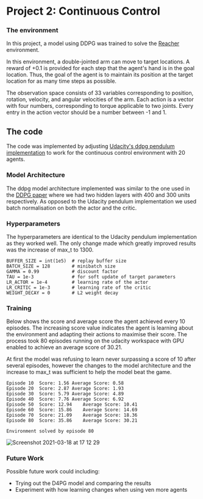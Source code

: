 [//]: # (Image References)


# Project 2: Continuous Control
### The environment

In this project, a model using DDPG was trained to solve the [Reacher](https://github.com/Unity-Technologies/ml-agents/blob/master/docs/Learning-Environment-Examples.md#reacher) environment.

In this environment, a double-jointed arm can move to target locations. A reward of +0.1 is provided for each step that the agent's hand is in the goal location. Thus, the goal of the agent is to maintain its position at the target location for as many time steps as possible.

The observation space consists of 33 variables corresponding to position, rotation, velocity, and angular velocities of the arm. Each action is a vector with four numbers, corresponding to torque applicable to two joints. Every entry in the action vector should be a number between -1 and 1.

## The code

The code was implemented by adjusting [Udacity's ddpg pendulum implementation](https://github.com/udacity/deep-reinforcement-learning/tree/master/ddpg-pendulum) to work for the continuous control environment with 20 agents.

### Model Architecture

The ddpg model architecture implemented was similar to the one used in the [DDPG paper](https://arxiv.org/pdf/1509.02971.pdf) where we had two hidden layers with 400 and 300 units respectively. As opposed to the Udacity pendulum implementation we used batch normalisation on both the actor and the critic. 

### Hyperparameters

The hyperparameters are identical to the Udacity pendulum implementation as they worked well. The only change made which greatly improved results was the increase of max_t to 1300.

```
BUFFER_SIZE = int(1e5)  # replay buffer size
BATCH_SIZE = 128        # minibatch size
GAMMA = 0.99            # discount factor
TAU = 1e-3              # for soft update of target parameters
LR_ACTOR = 1e-4         # learning rate of the actor 
LR_CRITIC = 1e-3        # learning rate of the critic
WEIGHT_DECAY = 0        # L2 weight decay
```

### Training

Below shows the score and average score the agent achieved every 10 episodes. The increasing score value indicates the agent is learning about the environment and adapting their actions to maximise their score. The process took 80 episodes running on the udacity workspace with GPU enabled to achieve an average score of 30.21.

At first the model was refusing to learn never surpassing a score of 10 after several episodes, however the changes to the model architecture and the increase to max_t was sufficient to help the model beat the game.

```
Episode 10	Score: 1.56	Average Score: 0.58
Episode 20	Score: 2.87	Average Score: 1.93
Episode 30	Score: 5.79	Average Score: 4.89
Episode 40	Score: 7.76	Average Score: 6.92
Episode 50	Score: 12.94	Average Score: 10.41
Episode 60	Score: 15.86	Average Score: 14.69
Episode 70	Score: 21.09	Average Score: 18.36
Episode 80	Score: 35.86	Average Score: 30.21

Environment solved by episode 80
```

![Screenshot 2021-03-18 at 17 12 29](https://user-images.githubusercontent.com/74315440/111659070-33351000-880d-11eb-967a-7fea5f52fbca.png)

### Future Work

Possible future work could including: 
- Trying out the D4PG model and comparing the results
- Experiment with how learning changes when using ven more agents
